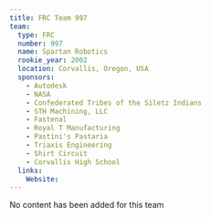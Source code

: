 ```yaml
---
title: FRC Team 997
team:
  type: FRC
  number: 997
  name: Spartan Robotics
  rookie_year: 2002
  location: Corvallis, Oregon, USA
  sponsors:
    - Autodesk
    - NASA
    - Confederated Tribes of the Siletz Indians
    - STH Machining, LLC
    - Fastenal
    - Royal T Manufacturing
    - Pastini's Pastaria
    - Triaxis Engineering
    - Shirt Circuit
    - Corvallis High School
  links:
    Website: 
---
```

No content has been added for this team